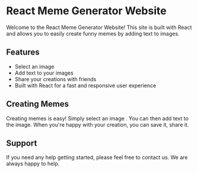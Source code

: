 # React Meme Generator Website

Welcome to the React Meme Generator Website! This site is built with React and allows you to easily create funny memes by adding text to images.

## Features

* Select an image 
* Add text to your images
* Share your creations with friends
* Built with React for a fast and responsive user experience


## Creating Memes

Creating memes is easy! Simply select an image . You can then add text to the image. When you're happy with your creation, you can save it, share it.

## Support

If you need any help getting started, please feel free to contact us. We are always happy to help.